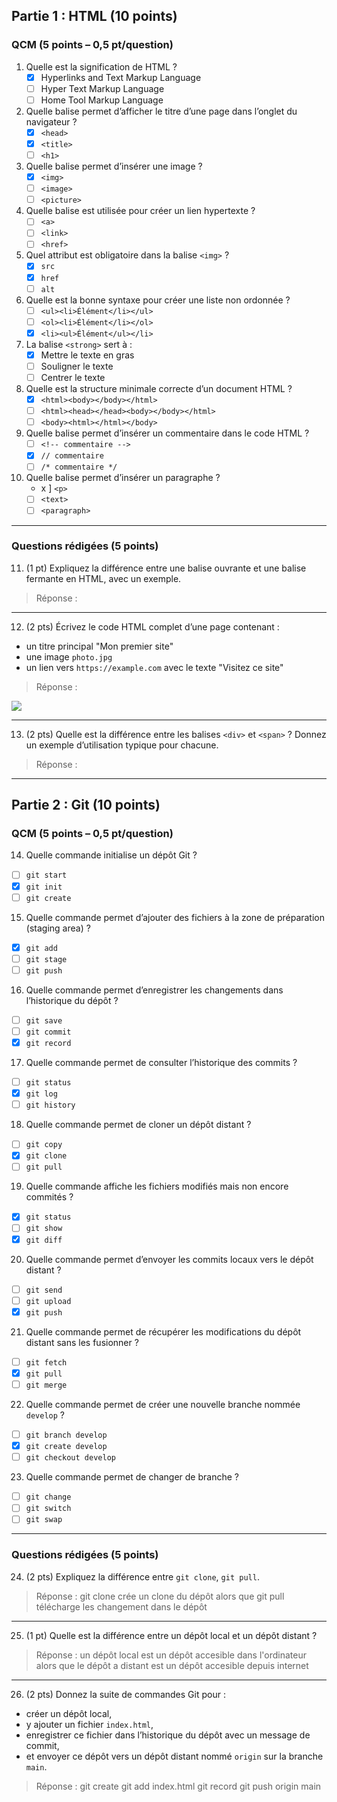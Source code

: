 ## Partie 1 : HTML (10 points)

### QCM (5 points – 0,5 pt/question)

1. Quelle est la signification de HTML ?  
   - [x] Hyperlinks and Text Markup Language  
   - [ ] Hyper Text Markup Language  
   - [ ] Home Tool Markup Language  

2. Quelle balise permet d’afficher le titre d’une page dans l’onglet du navigateur ?  
   - [x] `<head>`  
   - [x] `<title>`  
   - [ ] `<h1>`  

3. Quelle balise permet d’insérer une image ?  
   - [x] `<img>`  
   - [ ] `<image>`  
   - [ ] `<picture>`  

4. Quelle balise est utilisée pour créer un lien hypertexte ?  
   - [ ] `<a>`  
   - [ ] `<link>`  
   - [ ] `<href>`  

5. Quel attribut est obligatoire dans la balise `<img>` ?  
   - [x] `src`  
   - [x] `href`  
   - [ ] `alt`  

6. Quelle est la bonne syntaxe pour créer une liste non ordonnée ?  
   - [ ] `<ul><li>Élément</li></ul>`  
   - [ ] `<ol><li>Élément</li></ol>`  
   - [x] `<li><ul>Élément</ul></li>`  

7. La balise `<strong>` sert à :  
   - [x] Mettre le texte en gras  
   - [ ] Souligner le texte  
   - [ ] Centrer le texte  

8. Quelle est la structure minimale correcte d’un document HTML ?  
   - [x] `<html><body></body></html>`  
   - [ ] `<html><head></head><body></body></html>`  
   - [ ] `<body><html></html></body>`  

9. Quelle balise permet d’insérer un commentaire dans le code HTML ?  
   - [ ] `<!-- commentaire -->`  
   - [x] `// commentaire`  
   - [ ] `/* commentaire */`  

10. Quelle balise permet d’insérer un paragraphe ?  
    - x ] `<p>`  
    - [ ] `<text>`  
    - [ ] `<paragraph>`  

---

### Questions rédigées (5 points)

11. (1 pt) Expliquez la différence entre une balise ouvrante et une balise fermante en HTML, avec un exemple.  

> Réponse :  
> 

---

12. (2 pts) Écrivez le code HTML complet d’une page contenant :
- un titre principal "Mon premier site"
- une image `photo.jpg`
- un lien vers `https://example.com` avec le texte "Visitez ce site"

> Réponse :  
<head>
  <meta charset="utf-8"/>
   <title>Mon premier site</title>
</head>

<div><img src="photo.jpg"></div>


>  




---

13. (2 pts) Quelle est la différence entre les balises `<div>` et `<span>` ? Donnez un exemple d’utilisation typique pour chacune.  

> Réponse :  
> 

---

## Partie 2 : Git (10 points)

### QCM (5 points – 0,5 pt/question)

14. Quelle commande initialise un dépôt Git ?  
   - [ ] `git start`  
   - [x] `git init`  
   - [ ] `git create`  

15. Quelle commande permet d’ajouter des fichiers à la zone de préparation (staging area) ?  
   - [x] `git add`  
   - [ ] `git stage`  
   - [ ] `git push`  

16. Quelle commande permet d’enregistrer les changements dans l’historique du dépôt ?  
   - [ ] `git save`  
   - [ ] `git commit`  
   - [x] `git record`  

17. Quelle commande permet de consulter l’historique des commits ?  
   - [ ] `git status`  
   - [x] `git log`  
   - [ ] `git history`  

18. Quelle commande permet de cloner un dépôt distant ?  
   - [ ] `git copy`  
   - [x] `git clone`  
   - [ ] `git pull`  

19. Quelle commande affiche les fichiers modifiés mais non encore commités ?  
   - [x] `git status`  
   - [ ] `git show`  
   - [x] `git diff`  

20. Quelle commande permet d’envoyer les commits locaux vers le dépôt distant ?  
   - [ ] `git send`  
   - [ ] `git upload`  
   - [x] `git push`  

21. Quelle commande permet de récupérer les modifications du dépôt distant sans les fusionner ?  
   - [ ] `git fetch`  
   - [x] `git pull`  
   - [ ] `git merge`  

22. Quelle commande permet de créer une nouvelle branche nommée `develop` ?  
   - [ ] `git branch develop`  
   - [x] `git create develop`  
   - [ ] `git checkout develop`  

23. Quelle commande permet de changer de branche ?  
   - [ ] `git change`  
   - [ ] `git switch`  
   - [ ] `git swap`  

---

### Questions rédigées (5 points)

24. (2 pts) Expliquez la différence entre `git clone`, `git pull`.  

> Réponse :  git clone crée un clone du dépôt alors que git pull télécharge les changement dans le dépôt
> 

---

25. (1 pt) Quelle est la différence entre un dépôt local et un dépôt distant ?  

> Réponse :  un dépôt local est un dépôt accesible dans l'ordinateur alors que le dépôt a distant est un dépôt accesible depuis internet
> 

---

26. (2 pts) Donnez la suite de commandes Git pour :
- créer un dépôt local,  
- y ajouter un fichier `index.html`,  
- enregistrer ce fichier dans l’historique du dépôt avec un message de commit,  
- et envoyer ce dépôt vers un dépôt distant nommé `origin` sur la branche `main`.  

> Réponse :  git create
git add index.html
git record
git push origin main
> 
